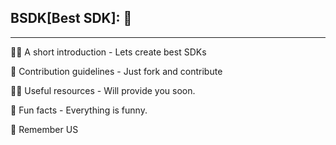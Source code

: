 ## BSDK[Best SDK]: 👋

****

🙋‍♀️ A short introduction - Lets create best SDKs

🌈 Contribution guidelines - Just fork and contribute

👩‍💻 Useful resources - Will provide you soon.

🍿 Fun facts - Everything is funny.

🧙 Remember US

